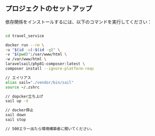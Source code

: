 ## プロジェクトのセットアップ

依存関係をインストールするには、以下のコマンドを実行してください：

```bash

cd travel_service

docker run --rm \
-u "$(id -u):$(id -g)" \
-v "$(pwd)":/var/www/html \
-w /var/www/html \
laravelsail/php81-composer:latest \
composer install --ignore-platform-reqs

// エイリアス
alias sail="./vendor/bin/sail"
source ~/.zshrc

// dopcker立ち上げ
sail up -d

// docker停止
sail down
sail stop

// 500エラー出たら環境構築者に聞いてください。